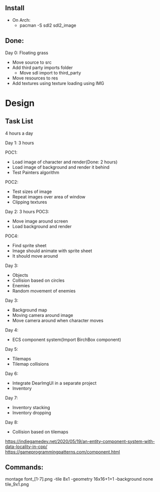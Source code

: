 ## Install
- On Arch:
  - pacman -S sdl2 sdl2_image

## Done:

Day 0: Floating grass
  - Move source to src
  - Add third party imports folder
    - Move sdl import to third_party
  - Move resources to res
  - Add textures using texture loading using IMG

# Design

## Task List
4 hours a day

Day 1: 3 hours

POC1:
- Load image of character and render(Done: 2
  hours)
- Load image of background and render it behind
- Test Painters algorithm

POC2:
- Test sizes of image
- Repeat images over area of window
- Clipping textures

Day 2: 3 hours
POC3:
- Move image around screen
- Load background and render

POC4:
- Find sprite sheet
- Image should animate with sprite sheet
- It should move around

Day 3:

- Objects
- Collision based on circles
- Enemies
- Random movement of enemies

Day 3:
- Background map
- Moving camera around image
- Move camera around when character moves

Day 4:
- ECS component system(Import BirchBox component)

Day 5:
- Tilemaps
- Tilemap collisions

Day 6:
- Integrate DearImgUI in a separate project  
- Inventory

Day 7:
- Inventory stacking
- Inventory dropping

Day 8:
- Collision based on tilemaps

https://indiegamedev.net/2020/05/19/an-entity-component-system-with-data-locality-in-cpp/
https://gameprogrammingpatterns.com/component.html

## Commands:

montage font_[1-7].png -tile 8x1 -geometry 16x16+1+1 -background none tile_9x1.png

